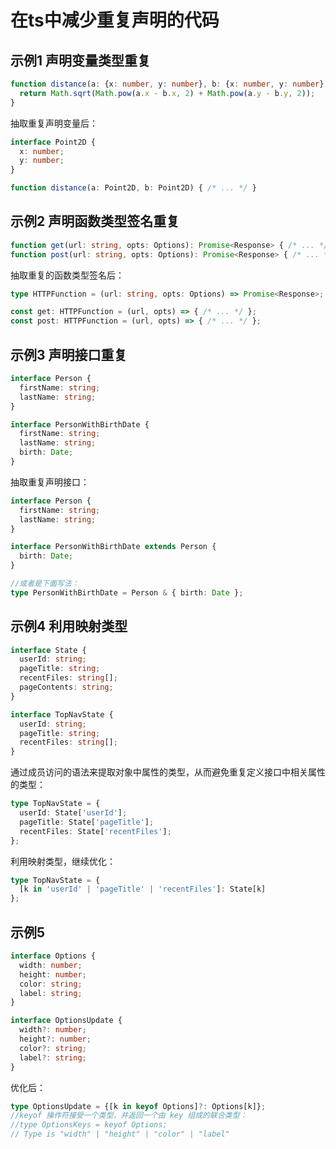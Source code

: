 # 在ts中减少重复声明的代码

## 示例1 声明变量类型重复

```typescript
function distance(a: {x: number, y: number}, b: {x: number, y: number}) {
  return Math.sqrt(Math.pow(a.x - b.x, 2) + Math.pow(a.y - b.y, 2));
}
```

抽取重复声明变量后：

```typescript
interface Point2D {
  x: number;
  y: number;
}

function distance(a: Point2D, b: Point2D) { /* ... */ }
```

## 示例2 声明函数类型签名重复

```typescript
function get(url: string, opts: Options): Promise<Response> { /* ... */ }
function post(url: string, opts: Options): Promise<Response> { /* ... */ }
```

抽取重复的函数类型签名后：

```typescript
type HTTPFunction = (url: string, opts: Options) => Promise<Response>;

const get: HTTPFunction = (url, opts) => { /* ... */ };
const post: HTTPFunction = (url, opts) => { /* ... */ };
```

## 示例3 声明接口重复

```typescript
interface Person {
  firstName: string;
  lastName: string;
}

interface PersonWithBirthDate {
  firstName: string;
  lastName: string;
  birth: Date;
}

```

抽取重复声明接口：

```typescript
interface Person {
  firstName: string;
  lastName: string;
}

interface PersonWithBirthDate extends Person {
  birth: Date;
}

//或者是下面写法：
type PersonWithBirthDate = Person & { birth: Date };
```

## 示例4 利用映射类型

```typescript
interface State {
  userId: string;
  pageTitle: string;
  recentFiles: string[];
  pageContents: string;
}

interface TopNavState {
  userId: string;
  pageTitle: string;
  recentFiles: string[];
}
```

通过成员访问的语法来提取对象中属性的类型，从而避免重复定义接口中相关属性的类型：

```typescript
type TopNavState = {
  userId: State['userId']; 
  pageTitle: State['pageTitle']; 
  recentFiles: State['recentFiles'];
};
```

利用映射类型，继续优化：

```typescript
type TopNavState = {
  [k in 'userId' | 'pageTitle' | 'recentFiles']: State[k]
};
```

## 示例5

```typescript
interface Options {
  width: number;
  height: number;
  color: string;
  label: string;
}

interface OptionsUpdate {
  width?: number;
  height?: number;
  color?: string;
  label?: string;
}
```

优化后：

```typescript
type OptionsUpdate = {[k in keyof Options]?: Options[k]};
//keyof 操作符接受一个类型，并返回一个由 key 组成的联合类型：
//type OptionsKeys = keyof Options;
// Type is "width" | "height" | "color" | "label"
```
